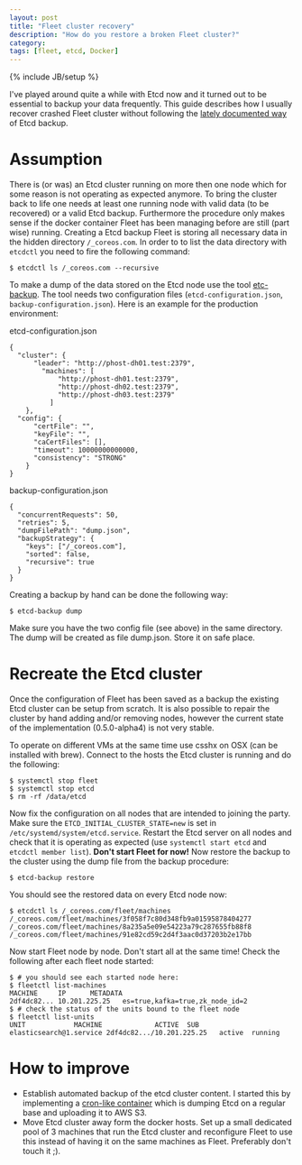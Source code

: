 ```yaml
---
layout: post
title: "Fleet cluster recovery"
description: "How do you restore a broken Fleet cluster?"
category: 
tags: [fleet, etcd, Docker]
---
```

{% include JB/setup %}

I've played around quite a while with Etcd now and it turned out to be essential to backup your data frequently. This guide describes how I usually recover crashed Fleet cluster without following the [lately documented way](https://github.com/coreos/etcd/blob/master/Documentation/2.0/admin_guide.md#disaster-recovery) of Etcd backup.

# Assumption

There is (or was) an Etcd cluster running on more then one node which for some reason is not operating as expected anymore. To bring the cluster back to life one needs at least one running node with valid data (to be recovered) or a valid Etcd backup. Furthermore the procedure only makes sense if the docker container Fleet has been managing before are still (part wise) running.
Creating a Etcd backup
Fleet is storing all necessary data in the hidden directory `/_coreos.com`. In order to to list the data directory with `etcdctl` you need to fire the following command:

    $ etcdctl ls /_coreos.com --recursive

To make a dump of the data stored on the Etcd node use the tool [etc-backup](https://github.com/odise/etcd-backup). The tool needs two configuration files (`etcd-configuration.json`, `backup-configuration.json`). Here is an example for the production environment:

etcd-configuration.json

    {
      "cluster": {
          "leader": "http://phost-dh01.test:2379",
            "machines": [
                "http://phost-dh01.test:2379",
                "http://phost-dh02.test:2379",
                "http://phost-dh03.test:2379"
              ]
        },
      "config": {
          "certFile": "",
          "keyFile": "",
          "caCertFiles": [],
          "timeout": 10000000000000,
          "consistency": "STRONG"
        }
    }

backup-configuration.json

    {
      "concurrentRequests": 50,
      "retries": 5,
      "dumpFilePath": "dump.json",
      "backupStrategy": {
        "keys": ["/_coreos.com"],
        "sorted": false,
        "recursive": true
      }
    }

Creating a backup by hand can be done the following way:

    $ etcd-backup dump

Make sure you have the two config file (see above) in the same directory. The dump will be created as file dump.json.  Store it on safe place.

# Recreate the Etcd cluster

Once the configuration of Fleet has been saved as a backup the existing Etcd cluster can be setup from scratch. It is also possible to repair the cluster by hand adding and/or removing nodes, however the current state of the implementation (0.5.0-alpha4) is not very stable. 

To operate on different VMs at the same time use csshx on OSX (can be installed with brew). Connect to the hosts the Etcd cluster is running and do the following:


    $ systemctl stop fleet
    $ systemctl stop etcd
    $ rm -rf /data/etcd


Now fix the configuration on all nodes that are intended to joining the party. Make sure the `ETCD_INITIAL_CLUSTER_STATE=new` is set in `/etc/systemd/system/etcd.service`. Restart the Etcd server on all nodes and check that it is operating as expected (use `systemctl start etcd` and `etcdctl member list`).  **Don't start Fleet for now!**
Now restore the backup to the cluster using the dump file from the backup procedure:

    $ etcd-backup restore

You should see the restored data on every Etcd node now:

    $ etcdctl ls /_coreos.com/fleet/machines
    /_coreos.com/fleet/machines/3f058f7c80d348fb9a01595878404277
    /_coreos.com/fleet/machines/8a235a5e09e54223a79c287655fb88f8
    /_coreos.com/fleet/machines/91e82cd59c2d4f3aac0d37203b2e17bb

Now start Fleet node by node. Don't start all at the same time! Check the following after each fleet node started:

    $ # you should see each started node here:
    $ fleetctl list-machines
    MACHINE		IP		METADATA
    2df4dc82...	10.201.225.25	es=true,kafka=true,zk_node_id=2
    $ # check the status of the units bound to the fleet node
    $ fleetctl list-units
    UNIT			MACHINE				ACTIVE	SUB
    elasticsearch@1.service	2df4dc82.../10.201.225.25	active	running

# How to improve

* Establish automated backup of the etcd cluster content. I started this by implementing a [cron-like container](https://github.com/odise/etcd-backup-cron) which is dumping Etcd on a regular base and uploading it to AWS S3.
* Move Etcd cluster away form the docker hosts. Set up a small dedicated pool of 3 machines that run the Etcd cluster and reconfigure Fleet to use this instead of having it on the same machines as Fleet. Preferably don't touch it ;). 

